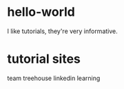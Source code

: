 # hello-world
I like tutorials, they're very informative.

# tutorial sites
team treehouse
linkedin learning
